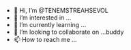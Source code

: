 - 👋 Hi, I’m @TENEMSTREAHSEVOL
- 👀 I’m interested in ...
- 🌱 I’m currently learning ...
- 💞️ I’m looking to collaborate on ...buddy
- 📫 How to reach me ...

<!---
TENEMSTREAHSEVOL/TENEMSTREAHSEVOL is a ✨ special ✨ repository because its `README.md` (this file) appears on your GitHub profile.
You can click the Preview link to take a look at your changes.
--->
